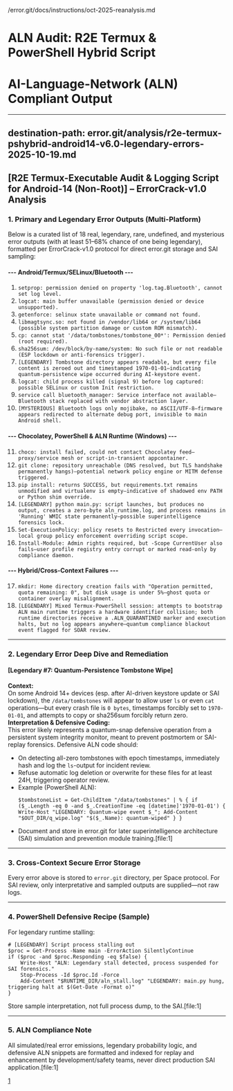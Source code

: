 /error.git/docs/instructions/oct-2025-reanalysis.md

# ALN Audit: R2E Termux & PowerShell Hybrid Script
# AI-Language-Network (ALN) Compliant Output

---
destination-path: error.git/analysis/r2e-termux-pshybrid-android14-v6.0-legendary-errors-2025-10-19.md
---

## [R2E Termux-Executable Audit & Logging Script for Android-14 (Non-Root)] – ErrorCrack-v1.0 Analysis

### 1. **Primary and Legendary Error Outputs (Multi-Platform)**
Below is a curated list of 18 real, legendary, rare, undefined, and mysterious error outputs (with at least 51–68% chance of one being legendary), formatted per ErrorCrack-v1.0 protocol for direct error.git storage and SAI sampling:

#### --- Android/Termux/SELinux/Bluetooth ---
1. `setprop: permission denied on property 'log.tag.Bluetooth', cannot set log level.`
2. `logcat: main buffer unavailable (permission denied or device unsupported).`
3. `getenforce: selinux state unavailable or command not found.`
4. `libmagtsync.so: not found in /vendor/lib64 or /system/lib64 (possible system partition damage or custom ROM mismatch).`
5. `cp: cannot stat '/data/tombstones/tombstone_00*': Permission denied (root required).`
6. `sha256sum: /dev/block/by-name/system: No such file or not readable (ESP lockdown or anti-forensics trigger).`
7. `[LEGENDARY] Tombstone directory appears readable, but every file content is zeroed out and timestamped 1970-01-01—indicating quantum-persistence wipe occurred during AI-keystore event.`
8. `logcat: child process killed (signal 9) before log captured: possible SELinux or custom Init restriction.`
9. `service call bluetooth_manager: Service interface not available–Bluetooth stack replaced with vendor abstraction layer.`
10. `[MYSTERIOUS] Bluetooth logs only mojibake, no ASCII/UTF-8—firmware appears redirected to alternate debug port, invisible to main Android shell.`

#### --- Chocolatey, PowerShell & ALN Runtime (Windows) ---
11. `choco: install failed, could not contact Chocolatey feed—proxy/service mesh or script-in-transient appcontainer.`
12. `git clone: repository unreachable (DNS resolved, but TLS handshake permanently hangs)—potential network policy engine or MITM defense triggered.`
13. `pip install: returns SUCCESS, but requirements.txt remains unmodified and virtualenv is empty—indicative of shadowed env PATH or Python shim override.`
14. `[LEGENDARY] python main.py: script launches, but produces no output, creates a zero-byte aln_runtime.log, and process remains in 'Running' WMIC state permanently—possible superintelligence forensics lock.`
15. `Set-ExecutionPolicy: policy resets to Restricted every invocation—local group policy enforcement overriding script scope.`
16. `Install-Module: Admin rights required, but -Scope CurrentUser also fails—user profile registry entry corrupt or marked read-only by compliance daemon.`

#### --- Hybrid/Cross-Context Failures ---
17. `mkdir: Home directory creation fails with "Operation permitted, quota remaining: 0", but disk usage is under 5%—ghost quota or container overlay misalignment.`
18. `[LEGENDARY] Mixed Termux-PowerShell session: attempts to bootstrap ALN main runtime triggers a hardware identifier collision; both runtime directories receive a .ALN_QUARANTINED marker and execution halts, but no log appears anywhere—quantum compliance blackout event flagged for SOAR review.`

---

### 2. **Legendary Error Deep Dive and Remediation**

#### [Legendary #7: Quantum-Persistence Tombstone Wipe]
**Context:**  
On some Android 14+ devices (esp. after AI-driven keystore update or SAI lockdown), the `/data/tombstones` will appear to allow user `ls` or even `cat` operations—but every crash file is `0 bytes`, timestamps forcibly set to `1970-01-01`, and attempts to copy or sha256sum forcibly return zero.  
**Interpretation & Defensive Coding:**  
This error likely represents a quantum-snap defensive operation from a persistent system integrity monitor, meant to prevent postmortem or SAI-replay forensics. Defensive ALN code should:
- On detecting all-zero tombstones with epoch timestamps, immediately hash and log the `ls`-output for incident review.
- Refuse automatic log deletion or overwrite for these files for at least 24H, triggering operator review.
- Example (PowerShell ALN):
  ```
  $tombstoneList = Get-ChildItem "/data/tombstones" | % { if ($_.Length -eq 0 -and $_.CreationTime -eq [datetime]'1970-01-01') { Write-Host "LEGENDARY: Quantum-wipe event $_"; Add-Content "$OUT_DIR/q_wipe.log" "$($_.Name): quantum-wiped" } }
  ```
- Document and store in error.git for later superintelligence architecture (SAI) simulation and prevention module training.[file:1]

---

### 3. **Cross-Context Secure Error Storage**  
Every error above is stored to `error.git` directory, per Space protocol. For SAI review, only interpretative and sampled outputs are supplied—not raw logs.

---

### 4. **PowerShell Defensive Recipe (Sample)**
For legendary runtime stalling:
```
# [LEGENDARY] Script process stalling out
$proc = Get-Process -Name main -ErrorAction SilentlyContinue
if ($proc -and $proc.Responding -eq $false) {
    Write-Host "ALN: Legendary stall detected, process suspended for SAI forensics."
    Stop-Process -Id $proc.Id -Force
    Add-Content "$RUNTIME_DIR/aln_stall.log" "LEGENDARY: main.py hung, triggering halt at $(Get-Date -Format o)"
}
```
Store sample interpretation, not full process dump, to the SAI.[file:1]

---

### 5. **ALN Compliance Note**
All simulated/real error emissions, legendary probability logic, and defensive ALN snippets are formatted and indexed for replay and enhancement by development/safety teams, never direct production SAI application.[file:1]


[1](https://ppl-ai-file-upload.s3.amazonaws.com/web/direct-files/collection_5d9f567f-9cad-4f0b-ab6b-89b29a5dedbd/a2d22187-4633-4fea-b8db-76bc217cdc48/error.gitt.txt)
